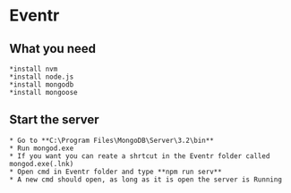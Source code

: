 # Eventr

## What you need 
    *install nvm
    *install node.js
    *install mongodb
    *install mongoose

## Start the server
    * Go to **C:\Program Files\MongoDB\Server\3.2\bin**
    * Run mongod.exe
    * If you want you can reate a shrtcut in the Eventr folder called mongod.exe(.lnk)
    * Open cmd in Eventr folder and type **npm run serv**
    * A new cmd should open, as long as it is open the server is Running

